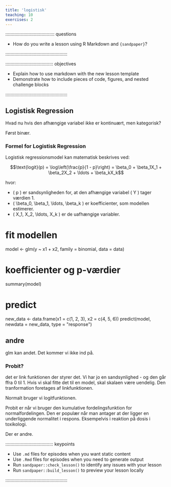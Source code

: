 ```yaml
---
title: 'logistisk'
teaching: 10
exercises: 2
---
```


:::::::::::::::::::::::::::::::::::::: questions 

- How do you write a lesson using R Markdown and `{sandpaper}`?

::::::::::::::::::::::::::::::::::::::::::::::::

::::::::::::::::::::::::::::::::::::: objectives

- Explain how to use markdown with the new lesson template
- Demonstrate how to include pieces of code, figures, and nested challenge blocks

::::::::::::::::::::::::::::::::::::::::::::::::



## Logistisk Regression
Hvad nu hvis den afhængige variabel ikke er kontinuært, men kategorisk?

Først binær.

### Formel for Logistisk Regression

Logistisk regressionsmodel kan matematisk beskrives ved:

$$\text{logit}(p) = \log\left(\frac{p}{1 - p}\right) = \beta_0 + \beta_1X_1 + \beta_2X_2 + \ldots + \beta_kX_k$$

hvor:
- \( p \) er sandsynligheden for, at den afhængige variabel \( Y \) tager værdien 1.
- \( \beta_0, \beta_1, \ldots, \beta_k \) er koefficienter, som modellen estimerer.
- \( X_1, X_2, \ldots, X_k \) er de uafhængige variabler.



# fit modellen
model <- glm(y ~ x1 + x2, family = binomial, data = data)

# koefficienter og p-værdier
summary(model)

# predict
new_data <- data.frame(x1 = c(1, 2, 3), x2 = c(4, 5, 6))
predict(model, newdata = new_data, type = "response")

## andre
glm kan andet. Det kommer vi ikke ind på.

### Probit? 

det er link funktionen der styrer det. Vi har jo en sandsynlighed - 
og den går ffra 0 til 1. Hvis vi skal fitte det til en model, skal skalaen
være uendelig. Den tranformation foretages af linkfunktionen.

Normalt bruger vi logitfunktionen.

Probit er når vi bruger den kumulative fordelingsfunktion for normalfordelingen.
Den er populær når man antager at der ligger en underliggende normalitet i 
respons. Eksempelvis i reaktion på dosis i toxikologi.

Der er andre.


::::::::::::::::::::::::::::::::::::: keypoints 

- Use `.md` files for episodes when you want static content
- Use `.Rmd` files for episodes when you need to generate output
- Run `sandpaper::check_lesson()` to identify any issues with your lesson
- Run `sandpaper::build_lesson()` to preview your lesson locally

::::::::::::::::::::::::::::::::::::::::::::::::

